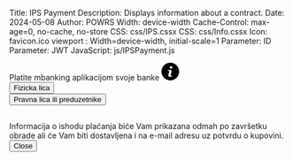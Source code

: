 ﻿Title: IPS Payment
Description: Displays information about a contract.
Date: 2024-05-08
Author: POWRS
Width: device-width
Cache-Control: max-age=0, no-cache, no-store
CSS: css/IPS.cssx
CSS: css/Info.cssx
Icon: favicon.ico
viewport : Width=device-width, initial-scale=1
Parameter: ID
Parameter: JWT
JavaScript: js/IPSPayment.js

<main class="main page-padding content-ips-method">
  <meta name="viewport" content="width=device-width, initial-scale=1" />
    <div class="container">
                   <div >
                          <div class="pay-div pay-div-header" >
                             <label>Platite mbanking aplikacijom svoje banke</label>
			     <img src="resources\info.png" class="img-info" onclick="infoPopup()"/> 
                          </div>
                          <div class="pay-div" ><button class="pay-btn btn-black" onclick="getbanksIE()">Fizicka lica</button> </div>
                          <div class="pay-div" ><button class="pay-btn btn-grey" onclick="getbanksLE()">Pravna lica ili preduzetnike</button></div>
                 </div>
        <div id="popupOverlay" class="overlay-container"> 
        <div class="popup-box"> 
            <h2 style="color: green;"></h2> 
            <form class="form-container"> 
                <label class="form-label">Informacija o ishodu plaćanja biće Vam prikazana odmah po završetku obrade ali će Vam biti dostavljena i na e-mail adresu uz potvrdu o kupovini.</label> 
            </form> 
            <button class="btn-close-popup pay-btn btn-black" onclick="infoPopup()">Close</button> 
        </div> 
    </div> 
    </div>
    <input type="hidden" value="((JWT ))" id="jwt"/>
</main>
